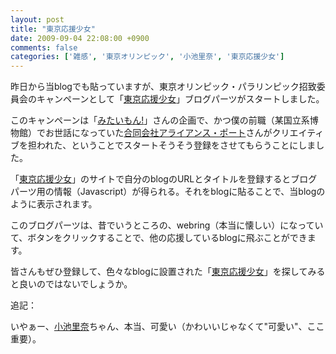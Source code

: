 ```yaml
---
layout: post
title: "東京応援少女"
date: 2009-09-04 22:08:00 +0900
comments: false
categories: ['雑感', '東京オリンピック', '小池里奈', '東京応援少女']
---
```

昨日から当blogでも貼っていますが、東京オリンピック・パラリンピック招致委員会のキャンペーンとして「[東京応援少女][1]」ブログパーツがスタートしました。

このキャンペーンは「[みたいもん!][2]」さんの企画で、かつ僕の前職（某国立系博物館）でお世話になっていた[合同会社アライアンス・ポート][3]さんがクリエイティブを担われた、ということでスタートそうそう登録をさせてもらうことにしました。

「[東京応援少女][4]」のサイトで自分のblogのURLとタイトルを登録するとブログパーツ用の情報（Javascript）が得られる。それをblogに貼ることで、当blogのように表示されます。

このブログパーツは、昔でいうところの、webring（本当に懐しい）になっていて、ボタンをクリックすることで、他の応援しているblogに飛ぶことができます。

皆さんもぜひ登録して、色々なblogに設置された「[東京応援少女][5]」を探してみると良いのではないでしょうか。

追記：

いやぁー、[小池里奈][6]ちゃん、本当、可愛い（かわいいじゃなくて"可愛い"、ここ重要）。

  [1]: http://ouen.tokyo2016.or.jp/blogparts/blogs/register/

  [2]: http://mitaimon.cocolog-nifty.com/blog/2009/09/tokyo-olympic20.html

  [3]: http://www.allianceport.jp/

  [4]: http://ouen.tokyo2016.or.jp/blogparts/blogs/register/

  [5]: http://ouen.tokyo2016.or.jp/blogparts/blogs/register/

  [6]: http://ameblo.jp/koikerina/ "小池里奈オフィシャルブログ"